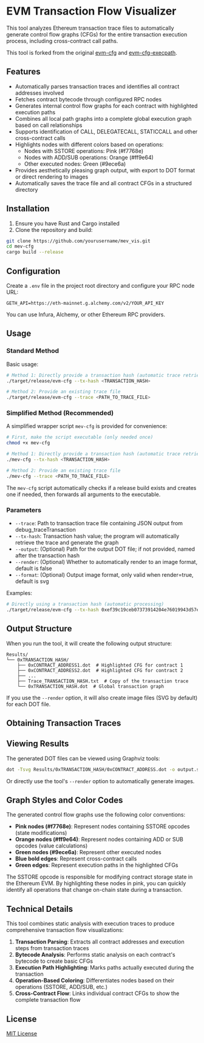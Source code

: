# EVM Transaction Flow Visualizer

This tool analyzes Ethereum transaction trace files to automatically generate control flow graphs (CFGs) for the entire transaction execution process, including cross-contract call paths.

This tool is forked from the original [evm-cfg](https://github.com/plotchy/evm-cfg) and [evm-cfg-execpath](https://github.com/Avery76/evm-cfg-execpath).

## Features

- Automatically parses transaction traces and identifies all contract addresses involved
- Fetches contract bytecode through configured RPC nodes
- Generates internal control flow graphs for each contract with highlighted execution paths
- Combines all local path graphs into a complete global execution graph based on call relationships
- Supports identification of CALL, DELEGATECALL, STATICCALL and other cross-contract calls
- Highlights nodes with different colors based on operations:
  - Nodes with SSTORE operations: Pink (#f7768e)
  - Nodes with ADD/SUB operations: Orange (#ff9e64)
  - Other executed nodes: Green (#9ece6a)
- Provides aesthetically pleasing graph output, with export to DOT format or direct rendering to images
- Automatically saves the trace file and all contract CFGs in a structured directory

## Installation

1. Ensure you have Rust and Cargo installed
2. Clone the repository and build:

```bash
git clone https://github.com/yourusername/mev_vis.git
cd mev-cfg
cargo build --release
```

## Configuration

Create a `.env` file in the project root directory and configure your RPC node URL:

```
GETH_API=https://eth-mainnet.g.alchemy.com/v2/YOUR_API_KEY
```

You can use Infura, Alchemy, or other Ethereum RPC providers.

## Usage

### Standard Method

Basic usage:

```bash
# Method 1: Directly provide a transaction hash (automatic trace retrieval)
./target/release/evm-cfg --tx-hash <TRANSACTION_HASH>

# Method 2: Provide an existing trace file
./target/release/evm-cfg --trace <PATH_TO_TRACE_FILE>

```

### Simplified Method (Recommended)

A simplified wrapper script `mev-cfg` is provided for convenience:

```bash
# First, make the script executable (only needed once)
chmod +x mev-cfg

# Method 1: Directly provide a transaction hash (automatic trace retrieval)
./mev-cfg --tx-hash <TRANSACTION_HASH>

# Method 2: Provide an existing trace file
./mev-cfg --trace <PATH_TO_TRACE_FILE>
```

The `mev-cfg` script automatically checks if a release build exists and creates one if needed, then forwards all arguments to the executable.

### Parameters

- `--trace`: Path to transaction trace file containing JSON output from debug_traceTransaction
- `--tx-hash`: Transaction hash value; the program will automatically retrieve the trace and generate the graph
- `--output`: (Optional) Path for the output DOT file; if not provided, named after the transaction hash
- `--render`: (Optional) Whether to automatically render to an image format, default is false
- `--format`: (Optional) Output image format, only valid when render=true, default is svg

Examples:

```bash
# Directly using a transaction hash (automatic processing)
./target/release/evm-cfg --tx-hash 0xef39c19ceb07373914204e76019943d57e5c4e99760ec2a337a6e9d38a315fbc
```

## Output Structure

When you run the tool, it will create the following output structure:

```
Results/
└── 0xTRANSACTION_HASH/
    ├── 0xCONTRACT_ADDRESS1.dot  # Highlighted CFG for contract 1
    ├── 0xCONTRACT_ADDRESS2.dot  # Highlighted CFG for contract 2
    ├── ...
    ├── Trace_TRANSACTION_HASH.txt  # Copy of the transaction trace
    └── 0xTRANSACTION_HASH.dot  # Global transaction graph
```

If you use the `--render` option, it will also create image files (SVG by default) for each DOT file.

## Obtaining Transaction Traces


## Viewing Results

The generated DOT files can be viewed using Graphviz tools:

```bash
dot -Tsvg Results/0xTRANSACTION_HASH/0xCONTRACT_ADDRESS.dot -o output.svg
```

Or directly use the tool's `--render` option to automatically generate images.

## Graph Styles and Color Codes

The generated control flow graphs use the following color conventions:

- **Pink nodes (#f7768e)**: Represent nodes containing SSTORE opcodes (state modifications)
- **Orange nodes (#ff9e64)**: Represent nodes containing ADD or SUB opcodes (value calculations)
- **Green nodes (#9ece6a)**: Represent other executed nodes
- **Blue bold edges**: Represent cross-contract calls
- **Green edges**: Represent execution paths in the highlighted CFGs

The SSTORE opcode is responsible for modifying contract storage state in the Ethereum EVM. By highlighting these nodes in pink, you can quickly identify all operations that change on-chain state during a transaction.

## Technical Details

This tool combines static analysis with execution traces to produce comprehensive transaction flow visualizations:

1. **Transaction Parsing**: Extracts all contract addresses and execution steps from transaction traces
2. **Bytecode Analysis**: Performs static analysis on each contract's bytecode to create basic CFGs
3. **Execution Path Highlighting**: Marks paths actually executed during the transaction
4. **Operation-Based Coloring**: Differentiates nodes based on their operations (SSTORE, ADD/SUB, etc.)
5. **Cross-Contract Flow**: Links individual contract CFGs to show the complete transaction flow


## License

[MIT License](LICENSE)
